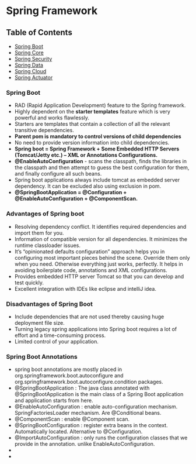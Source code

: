
# Spring Framework

## Table of Contents

* [Spring Boot](#spring-boot) 
* [Spring Core](#spring-core)
* [Spring Security](#spring-security)
* [Spring Data](#spring-data)
* [Spring Cloud](#spring-cloud)
* [Spring Actuator](#spring-actuator)



### Spring Boot ###
- RAD (Rapid Application Development) feature to the Spring framework.
- Highly dependent on the **starter templates** feature which is very powerful and works flawlessly.
- Starters are templates that contain a collection of all the relevant transitive dependencies.
- **Parent pom is mandatory to control versions of child dependencies**
- No need to provide version information into child dependencies.
- **Spring boot = Spring Framework + Some Embedded HTTP Servers (Tomcat/Jetty etc.) – XML or Annotations Configurations.**
- **@EnableAutoConfiguration** - scans the classpath, finds the libraries in the classpath and then attempt to guess the best configuration for them, and finally configure all such beans.
- Spring boot applications always include tomcat as embedded server dependency. It can be excluded also using exclusion in pom.
-  **@SpringBootApplication = @Configuration + @EnableAutoConfiguration + @ComponentScan.**

### Advantages of Spring boot ###
- Resolving dependency conflict. It identifies required dependencies and import them for you.
- Information of compatible version for all dependencies. It minimizes the runtime classloader issues.
- It’s “opinionated defaults configuration” approach helps you in configuring most important pieces behind the scene. Override them only when you need. Otherwise everything just works, perfectly. It helps in avoiding boilerplate code, annotations and XML configurations.
- Provides embedded HTTP server Tomcat so that you can develop and test quickly.
- Excellent integration with IDEs like eclipse and intelliJ idea.

### Disadvantages of Spring Boot ###
- Include dependencies that are not used thereby causing huge deployment file size. 
- Turning legacy spring applications into Spring boot requires a lot of effort and a time-consuming process. 
- Limited control of your application.

### Spring Boot Annotations ###
-  spring boot annotations are mostly placed in org.springframework.boot.autoconfigure and org.springframework.boot.autoconfigure.condition packages. 
- @SpringBootApplication : The java class annotated with @SpringBootApplication is the main class of a Spring Boot application and application starts from here.
- @EnableAutoConfiguration : enable auto-configuration mechanism. SpringFactoriesLoader mechanism. Are @Conditional beans.
- @ComponentScan : enable @Component scan.
- @SpringBootConfiguration : register extra beans in the context. Automatically located. Alternative to @Configuration. 
- @ImportAutoConfiguration : only runs the configuration classes that we provide in the annotation. unlike EnableAutoConfiguration.
- 
- 
